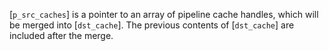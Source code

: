 [`p_src_caches`] is a pointer to an array of pipeline cache handles,
which will be merged into [`dst_cache`].
The previous contents of [`dst_cache`] are included after the merge.